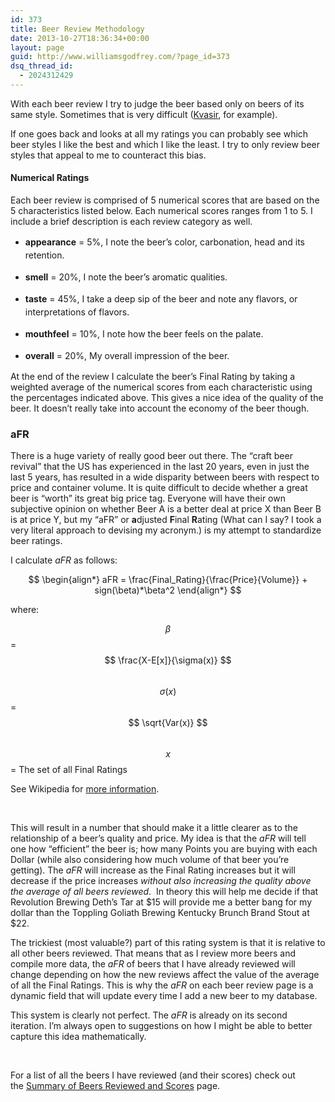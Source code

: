 ```yaml
---
id: 373
title: Beer Review Methodology
date: 2013-10-27T18:36:34+00:00
layout: page
guid: http://www.williamsgodfrey.com/?page_id=373
dsq_thread_id:
  - 2024312429
---
```

With each beer review I try to judge the beer based only on beers of its same style. Sometimes that is very difficult (<a title="not very many (any?) similar beers" href="http://www.williamsgodfrey.com/kvasir-dogfish-head/" target="_blank">Kvasir</a>, for example).

If one goes back and looks at all my ratings you can probably see which beer styles I like the best and which I like the least. I try to only review beer styles that appeal to me to counteract this bias.

#### Numerical Ratings

Each beer review is comprised of 5 numerical scores that are based on the 5 characteristics listed below. Each numerical scores ranges from 1 to 5. I include a brief description is each review category as well.

  * **appearance** = 5%, <span style="line-height: 1.5em;">I note the beer&#8217;s color, carbonation, head and its retention.</span>

  * **smell** = 20%, <span style="line-height: 1.5em;">I note the beer&#8217;s aromatic qualities.</span>

  * **taste** = 45%, <span style="line-height: 1.5em;">I take a deep sip of the beer and note any flavors, or interpretations of flavors.</span>

  * **mouthfeel** = 10%, <span style="line-height: 1.5em;">I note how the beer feels on the palate.</span>

  * **overall** = 20%, <span style="line-height: 1.5em;">My overall impression of the beer.</span>

At the end of the review I calculate the beer&#8217;s Final Rating by taking a weighted average of the numerical scores from each characteristic using the percentages indicated above. This gives a nice idea of the quality of the beer. It doesn&#8217;t really take into account the economy of the beer though.

### aFR

There is a huge variety of really good beer out there. The &#8220;craft beer revival&#8221; that the US has experienced in the last 20 years, even in just the last 5 years, has resulted in a wide disparity between beers with respect to price and container volume. It is quite difficult to decide whether a great beer is &#8220;worth&#8221; its great big price tag. Everyone will have their own subjective opinion on whether Beer A is a better deal at price X than Beer B is at price Y, but my &#8220;aFR&#8221; or **a**djusted **F**inal **R**ating (What can I say? I took a very literal approach to devising my acronym.) is my attempt to standardize beer ratings.

I calculate _aFR_ as follows:

$$
\begin{align*}
  aFR = \frac{Final_Rating}{\frac{Price}{Volume}} + sign(\beta)*\beta^2
\end{align*}
$$

where:

 $$ \beta $$ = $$ \frac{X-E[x]}{\sigma(x)} $$  
 $$ \sigma(x) $$ = $$ \sqrt{Var(x)} $$  
 $$ x $$ = The set of all Final Ratings

 See Wikipedia for [more information](http://en.wikipedia.org/wiki/Standard_score#Standardizing_in_mathematical_statistics).

&nbsp;

This will result in a number that should make it a little clearer as to the relationship of a beer&#8217;s quality and price. My idea is that the _aFR_ will tell one how &#8220;efficient&#8221; the beer is; how many Points you are buying with each Dollar (while also considering how much volume of that beer you&#8217;re getting). The _aFR_ will increase as the Final Rating increases but it will decrease if the price increases _without also increasing the quality above the average of all beers reviewed_.  In theory this will help me decide if that Revolution Brewing Deth&#8217;s Tar at $15 will provide me a better bang for my dollar than the Toppling Goliath Brewing Kentucky Brunch Brand Stout at $22.

The trickiest (most valuable?) part of this rating system is that it is relative to all other beers reviewed. That means that as I review more beers and compile more data, the _aFR_ of beers that I have already reviewed will change depending on how the new reviews affect the value of the average of all the Final Ratings. This is why the _aFR_ on each beer review page is a dynamic field that will update every time I add a new beer to my database.

This system is clearly not perfect. The _aFR_ is already on its second iteration. I&#8217;m always open to suggestions on how I might be able to better capture this idea mathematically.

&nbsp;

For a list of all the beers I have reviewed (and their scores) check out the <a href="http://www.williamsgodfrey.com/summary-beers-reviewed-scores/" target="_blank">Summary of Beers Reviewed and Scores</a> page.